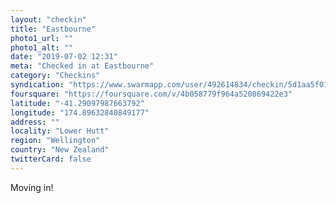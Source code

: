 ```yaml
---
layout: "checkin"
title: "Eastbourne"
photo1_url: ""
photo1_alt: ""
date: "2019-07-02 12:31"
meta: "Checked in at Eastbourne"
category: "Checkins"
syndication: "https://www.swarmapp.com/user/492614834/checkin/5d1aa5f015dd1800087898e9"
foursquare: "https://foursquare.com/v/4b058779f964a520869422e3"
latitude: "-41.29097987663792"
longitude: "174.89632840849177"
address: ""
locality: "Lower Hutt"
region: "Wellington"
country: "New Zealand"
twitterCard: false
---
```

Moving in!
